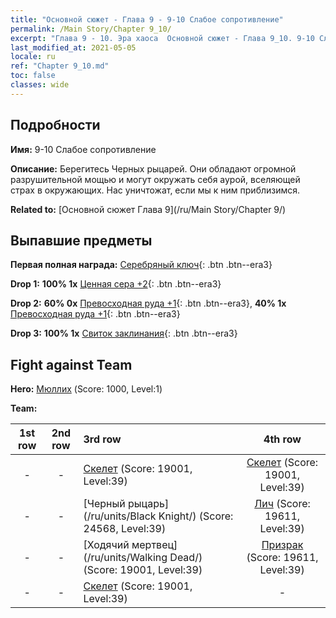 ```yaml
---
title: "Основной сюжет - Глава 9 - 9-10 Слабое сопротивление"
permalink: /Main Story/Chapter 9_10/
excerpt: "Глава 9 - 10. Эра хаоса  Основной сюжет - Глава 9_10. 9-10 Слабое сопротивление"
last_modified_at: 2021-05-05
locale: ru
ref: "Chapter 9_10.md"
toc: false
classes: wide
---
```


## Подробности

 **Имя:** 9-10 Слабое сопротивление

 **Описание:** Берегитесь Черных рыцарей. Они обладают огромной разрушительной мощью и могут окружать себя аурой, вселяющей страх в окружающих. Нас уничтожат, если мы к ним приблизимся.

 **Related to:** [Основной сюжет Глава 9](/ru/Main Story/Chapter 9/)

## Выпавшие предметы

 **Первая полная награда:** [Серебряный ключ](/ItemsRU/con_693/){: .btn .btn--era3}

 **Drop 1:** **100% 1x** [Ценная сера +2](/ItemsRU/mat_29/){: .btn .btn--era3}

 **Drop 2:** **60% 0x** [Превосходная руда +1](/ItemsRU/mat_19/){: .btn .btn--era3}, **40% 1x** [Превосходная руда +1](/ItemsRU/mat_19/){: .btn .btn--era3}

 **Drop 3:** **100% 1x** [Свиток заклинания](/ItemsRU/con_694/){: .btn .btn--era3}


## Fight against Team
 **Hero:** [Мюллих](/ru/heroes/Mullich/) (Score: 1000, Level:1)

 **Team:**


  | 1st row | 2nd row | 3rd row | 4th row |
  |:----:|:----:|:----|:----:|
  | - | - | [Скелет](/ru/units/Skeleton/) (Score: 19001, Level:39)  | [Скелет](/ru/units/Skeleton/) (Score: 19001, Level:39)  |
  | - | - | [Черный рыцарь](/ru/units/Black Knight/) (Score: 24568, Level:39)  | [Лич](/ru/units/Lich/) (Score: 19611, Level:39)  |
  | - | - | [Ходячий мертвец](/ru/units/Walking Dead/) (Score: 19001, Level:39)  | [Призрак](/ru/units/Wight/) (Score: 19611, Level:39)  |
  | - | - | [Скелет](/ru/units/Skeleton/) (Score: 19001, Level:39)  | - |


